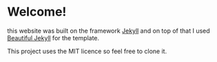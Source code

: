# Welcome!

this website was built on the framework [Jekyll](https://jekyllrb.com/) and on top of that I used [Beautiful Jekyll](https://github.com/daattali/beautiful-jekyll#readme) for the template.

This project uses the MIT licence so feel free to clone it.
